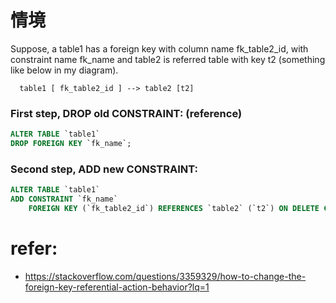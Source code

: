 # 情境
Suppose, a table1 has a foreign key with column name fk_table2_id, with constraint name fk_name and table2 is referred table with key t2 (something like below in my diagram).
```
  table1 [ fk_table2_id ] --> table2 [t2]
```

### First step, DROP old CONSTRAINT: (reference)
```sql
ALTER TABLE `table1` 
DROP FOREIGN KEY `fk_name`;
```

### Second step, ADD new CONSTRAINT:
```sql
ALTER TABLE `table1`  
ADD CONSTRAINT `fk_name` 
    FOREIGN KEY (`fk_table2_id`) REFERENCES `table2` (`t2`) ON DELETE CASCADE;
```

# refer:
- https://stackoverflow.com/questions/3359329/how-to-change-the-foreign-key-referential-action-behavior?lq=1